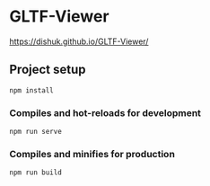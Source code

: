 # GLTF-Viewer

https://dishuk.github.io/GLTF-Viewer/

## Project setup
```
npm install
```

### Compiles and hot-reloads for development
```
npm run serve
```

### Compiles and minifies for production
```
npm run build
```

